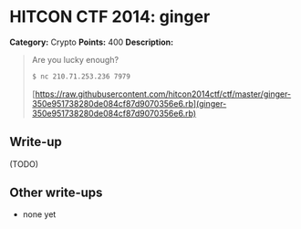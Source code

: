 # HITCON CTF 2014: ginger

**Category:** Crypto
**Points:** 400
**Description:**

> Are you lucky enough?
>
> ```bash
> $ nc 210.71.253.236 7979
> ```
>
> [https://raw.githubusercontent.com/hitcon2014ctf/ctf/master/ginger-350e951738280de084cf87d9070356e6.rb](ginger-350e951738280de084cf87d9070356e6.rb)

## Write-up

(TODO)

## Other write-ups

* none yet
